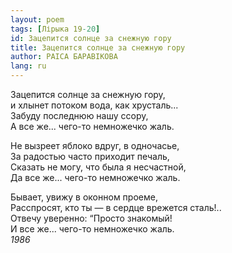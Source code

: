 ```yaml
---
layout: poem
tags: [Лірыка 19-20]
id: Зацепится солнце за снежную гору
title: Зацепится солнце за снежную гору
author: РАІСА БАРАВІКОВА
lang: ru
---
```



Зацепится солнце за снежную гору,  
и хлынет потоком вода, как хрусталь...  
Забуду последнюю нашу ссору,  
А все же... чего-то немножечко жаль.  

Не вызреет яблоко вдруг, в одночасье,  
За радостью часто приходит печаль,  
Сказать не могу, что была я несчастной,  
Да все же... чего-то немножечко жаль.  

Бывает, увижу в оконном проеме,  
Расспросят, кто ты — в сердце врежется сталь!..  
Отвечу уверенно: “Просто знакомый!  
И все же... чего-то немножечко жаль.  
*1986*  
